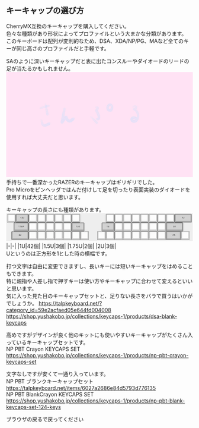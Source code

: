 ## キーキャップの選び方
CherryMX互換のキーキャップを購入してください。  
色々な種類があり形状によってプロファイルという大まかな分類があります。  
このキーボードは配列が変則的なため、DSA、XDA/NP/PG、MAなど全てのキーが同じ高さのプロファイルだと手軽です。

SAのように深いキーキャップだと表に出たコンスルーやダイオードのリードの足が当たるかもしれません。
![](img/sample.jpg)  
手持ちで一番深かったRAZERのキーキャップはギリギリでした。  
Pro Microをピンヘッダではんだ付けして足を切ったり表面実装のダイオードを使用すれば大丈夫だと思います。

キーキャップの長さにも種類があります。  
![](img/keycapu.png)
|-|-|
|1U|42個|
|1.5U|3個| 
|1.75U|2個|
|2U|3個|  
Uというのは正方形を1とした時の横幅です。

打つ文字は自由に変更できますし、長いキーには短いキーキャップをはめることもできます。  
特に親指や人差し指で押すキーは使い方やキーキャップに合わせて変えるといいと思います。  
気に入った見た目のキーキャップセットと、足りない長さをバラで買うはいかがでしょうか。
https://talpkeyboard.net/?category_id=59e2acfaed05e644fd004008  
https://shop.yushakobo.jp/collections/keycaps-1/products/dsa-blank-keycaps  

高めですがデザインが良く他のキットにも使いやすいキーキャップがたくさん入っているキーキャップセットです。  
NP PBT Crayon KEYCAPS SET https://shop.yushakobo.jp/collections/keycaps-1/products/np-pbt-crayon-keycaps-set  

文字なしですが安くて一通り入っています。  
NP PBT ブランクキーキャップセット https://talpkeyboard.net/items/6027a2686e84d5793d776135  
NP PBT BlankCrayon KEYCAPS SET https://shop.yushakobo.jp/collections/keycaps-1/products/np-pbt-blank-keycaps-set-124-keys  

ブラウザの戻るで戻ってください
